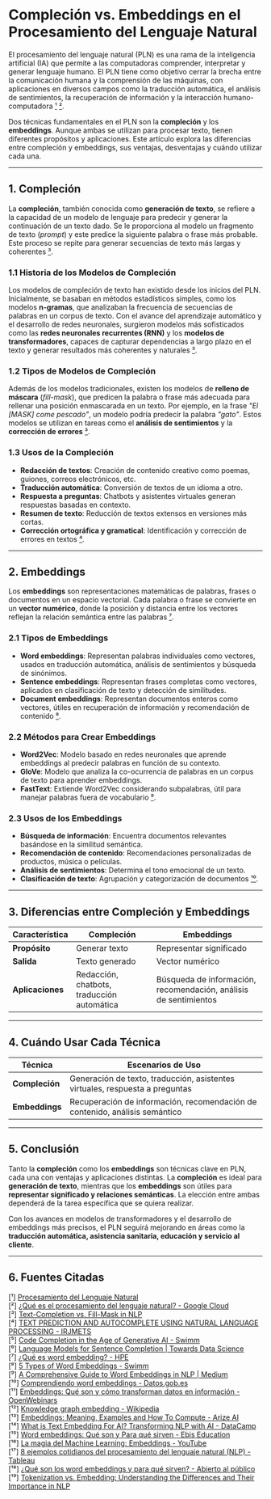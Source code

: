 # Compleción vs. Embeddings en el Procesamiento del Lenguaje Natural

El procesamiento del lenguaje natural (PLN) es una rama de la inteligencia artificial (IA) que permite a las computadoras comprender, interpretar y generar lenguaje humano. El PLN tiene como objetivo cerrar la brecha entre la comunicación humana y la comprensión de las máquinas, con aplicaciones en diversos campos como la traducción automática, el análisis de sentimientos, la recuperación de información y la interacción humano-computadora [¹](https://iasolver.es/procesamiento-del-lenguaje-natural/) [²](https://cloud.google.com/learn/what-is-natural-language-processing?hl=es). 

Dos técnicas fundamentales en el PLN son la **compleción** y los **embeddings**. Aunque ambas se utilizan para procesar texto, tienen diferentes propósitos y aplicaciones. Este artículo explora las diferencias entre compleción y embeddings, sus ventajas, desventajas y cuándo utilizar cada una.

---

## 1. Compleción

La **compleción**, también conocida como **generación de texto**, se refiere a la capacidad de un modelo de lenguaje para predecir y generar la continuación de un texto dado. Se le proporciona al modelo un fragmento de texto (*prompt*) y este predice la siguiente palabra o frase más probable. Este proceso se repite para generar secuencias de texto más largas y coherentes [³](https://unimatrixz.com/topics/ai-text/nlp-tasks/advanced-nlp-tasks/text-completion/).

### 1.1 Historia de los Modelos de Compleción

Los modelos de compleción de texto han existido desde los inicios del PLN. Inicialmente, se basaban en métodos estadísticos simples, como los modelos **n-gramas**, que analizaban la frecuencia de secuencias de palabras en un corpus de texto. Con el avance del aprendizaje automático y el desarrollo de redes neuronales, surgieron modelos más sofisticados como las **redes neuronales recurrentes (RNN)** y los **modelos de transformadores**, capaces de capturar dependencias a largo plazo en el texto y generar resultados más coherentes y naturales [³](https://unimatrixz.com/topics/ai-text/nlp-tasks/advanced-nlp-tasks/text-completion/).

### 1.2 Tipos de Modelos de Compleción

Además de los modelos tradicionales, existen los modelos de **relleno de máscara** (*fill-mask*), que predicen la palabra o frase más adecuada para rellenar una posición enmascarada en un texto. Por ejemplo, en la frase _"El [MASK] come pescado"_, un modelo podría predecir la palabra _"gato"_. Estos modelos se utilizan en tareas como el **análisis de sentimientos** y la **corrección de errores** [³](https://unimatrixz.com/topics/ai-text/nlp-tasks/advanced-nlp-tasks/text-completion/).

### 1.3 Usos de la Compleción

- **Redacción de textos**: Creación de contenido creativo como poemas, guiones, correos electrónicos, etc.
- **Traducción automática**: Conversión de textos de un idioma a otro.
- **Respuesta a preguntas**: Chatbots y asistentes virtuales generan respuestas basadas en contexto.
- **Resumen de texto**: Reducción de textos extensos en versiones más cortas.
- **Corrección ortográfica y gramatical**: Identificación y corrección de errores en textos [⁴](https://www.irjmets.com/uploadedfiles/paper//issue_5_may_2022/22754/final/fin_irjmets1653109747.pdf).

---

## 2. Embeddings

Los **embeddings** son representaciones matemáticas de palabras, frases o documentos en un espacio vectorial. Cada palabra o frase se convierte en un **vector numérico**, donde la posición y distancia entre los vectores reflejan la relación semántica entre las palabras [⁷](https://www.hpe.com/lamerica/es/what-is/word-embedding.html).

### 2.1 Tipos de Embeddings

- **Word embeddings**: Representan palabras individuales como vectores, usados en traducción automática, análisis de sentimientos y búsqueda de sinónimos.
- **Sentence embeddings**: Representan frases completas como vectores, aplicados en clasificación de texto y detección de similitudes.
- **Document embeddings**: Representan documentos enteros como vectores, útiles en recuperación de información y recomendación de contenido [⁸](https://swimm.io/learn/large-language-models/5-types-of-word-embeddings-and-example-nlp-applications).

### 2.2 Métodos para Crear Embeddings

- **Word2Vec**: Modelo basado en redes neuronales que aprende embeddings al predecir palabras en función de su contexto.
- **GloVe**: Modelo que analiza la co-ocurrencia de palabras en un corpus de texto para aprender embeddings.
- **FastText**: Extiende Word2Vec considerando subpalabras, útil para manejar palabras fuera de vocabulario [⁹](https://medium.com/@harsh.vardhan7695/a-comprehensive-guide-to-word-embeddings-in-nlp-ee3f9e4663ed).

### 2.3 Usos de los Embeddings

- **Búsqueda de información**: Encuentra documentos relevantes basándose en la similitud semántica.
- **Recomendación de contenido**: Recomendaciones personalizadas de productos, música o películas.
- **Análisis de sentimientos**: Determina el tono emocional de un texto.
- **Clasificación de texto**: Agrupación y categorización de documentos [¹⁰](https://datos.gob.es/es/blog/comprendiendo-word-embeddings-como-las-maquinas-aprenden-el-significado-de-las-palabras).

---

## 3. Diferencias entre Compleción y Embeddings

| **Característica**  | **Compleción** | **Embeddings** |
|---------------------|---------------|---------------|
| **Propósito**       | Generar texto  | Representar significado |
| **Salida**         | Texto generado | Vector numérico |
| **Aplicaciones**   | Redacción, chatbots, traducción automática | Búsqueda de información, recomendación, análisis de sentimientos |

---

## 4. Cuándo Usar Cada Técnica

| **Técnica**  | **Escenarios de Uso** |
|-------------|----------------------|
| **Compleción** | Generación de texto, traducción, asistentes virtuales, respuesta a preguntas |
| **Embeddings** | Recuperación de información, recomendación de contenido, análisis semántico |

---

## 5. Conclusión

Tanto la **compleción** como los **embeddings** son técnicas clave en PLN, cada una con ventajas y aplicaciones distintas. La **compleción** es ideal para **generación de texto**, mientras que los **embeddings** son útiles para **representar significado y relaciones semánticas**. La elección entre ambas dependerá de la tarea específica que se quiera realizar.

Con los avances en modelos de transformadores y el desarrollo de embeddings más precisos, el PLN seguirá mejorando en áreas como la **traducción automática, asistencia sanitaria, educación y servicio al cliente**.

---

## 6. Fuentes Citadas

[¹] [Procesamiento del Lenguaje Natural](https://iasolver.es/procesamiento-del-lenguaje-natural/)  
[²] [¿Qué es el procesamiento del lenguaje natural? - Google Cloud](https://cloud.google.com/learn/what-is-natural-language-processing?hl=es)  
[³] [Text-Completion vs. Fill-Mask in NLP](https://unimatrixz.com/topics/ai-text/nlp-tasks/advanced-nlp-tasks/text-completion/)  
[⁴] [TEXT PREDICTION AND AUTOCOMPLETE USING NATURAL LANGUAGE PROCESSING - IRJMETS](https://www.irjmets.com/uploadedfiles/paper//issue_5_may_2022/22754/final/fin_irjmets1653109747.pdf)  
[⁵] [Code Completion in the Age of Generative AI - Swimm](https://swimm.io/learn/ai-tools-for-developers/code-completion-in-the-age-of-generative-ai)  
[⁶] [Language Models for Sentence Completion | Towards Data Science](https://medium.com/towards-data-science/language-models-for-sentence-completion-6a5298a85e43)  
[⁷] [¿Qué es word embedding? - HPE](https://www.hpe.com/lamerica/es/what-is/word-embedding.html)  
[⁸] [5 Types of Word Embeddings - Swimm](https://swimm.io/learn/large-language-models/5-types-of-word-embeddings-and-example-nlp-applications)  
[⁹] [A Comprehensive Guide to Word Embeddings in NLP | Medium](https://medium.com/@harsh.vardhan7695/a-comprehensive-guide-to-word-embeddings-in-nlp-ee3f9e4663ed)  
[¹⁰] [Comprendiendo word embeddings - Datos.gob.es](https://datos.gob.es/es/blog/comprendiendo-word-embeddings-como-las-maquinas-aprenden-el-significado-de-las-palabras)  
[¹¹] [Embeddings: Qué son y cómo transforman datos en información - OpenWebinars](https://openwebinars.net/blog/embeddings/)  
[¹²] [Knowledge graph embedding - Wikipedia](https://en.wikipedia.org/wiki/Knowledge_graph_embedding)  
[¹³] [Embeddings: Meaning, Examples and How To Compute - Arize AI](https://arize.com/blog-course/embeddings-meaning-examples-and-how-to-compute/)  
[¹⁴] [What is Text Embedding For AI? Transforming NLP with AI - DataCamp](https://www.datacamp.com/blog/what-is-text-embedding-ai)  
[¹⁵] [Word embeddings: Qué son y Para qué sirven - Ebis Education](https://www.ebiseducation.com/word-embeddings-que-son-y-para-que-sirven)  
[¹⁶] [La magia del Machine Learning: Embeddings - YouTube](https://www.youtube.com/watch?v=GKF2cCLhLhY)  
[¹⁷] [8 ejemplos cotidianos del procesamiento del lenguaje natural (NLP) - Tableau](https://www.tableau.com/es-es/learn/articles/natural-language-processing-examples)  
[¹⁸] [¿Qué son los word embeddings y para qué sirven? - Abierto al público](https://blogs.iadb.org/conocimiento-abierto/es/que-son-los-word-embeddings/)  
[¹⁹] [Tokenization vs. Embedding: Understanding the Differences and Their Importance in NLP](https://geoffrey-geofe.medium.com/tokenization-vs-embedding-understanding-the-differences-and-their-importance-in-nlp-b62718b5964a)  
